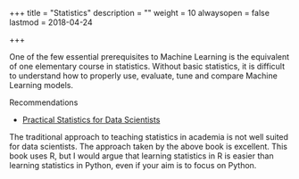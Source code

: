 +++
title = "Statistics"
description = ""
weight = 10
alwaysopen = false
lastmod = 2018-04-24

+++

One of the few essential prerequisites to Machine Learning is the equivalent of one elementary course in statistics.  Without basic statistics, it is difficult to understand how to properly use, evaluate, tune and compare Machine Learning models.

Recommendations

* [Practical Statistics for Data Scientists](https://www.amazon.com/Practical-Statistics-Data-Scientists-Essential/dp/1491952962)

The traditional approach to teaching statistics in academia is not well suited for data scientists.  The approach taken by the above book is excellent.  This book uses R, but I would argue that learning statistics in R is easier than learning statistics in Python, even if your aim is to focus on Python.